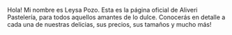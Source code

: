 Hola! Mi nombre es Leysa Pozo. Esta es la página oficial de Aliveri Pastelería, para todos aquellos amantes de lo dulce. Conocerás en detalle a cada una de nuestras delicias, sus precios, sus tamaños y mucho más!